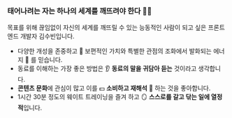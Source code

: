 ###  태어나려는 자는 하나의 세계를 깨뜨려야 한다 🥚🐣

목표를 위해 끊임없이 자신의 세계를 깨뜨릴 수 있는 능동적인 사람이 되고 싶은 프론트엔드 개발자 김수빈입니다.

- 다양한 개성을 존중하고 🌈 보편적인 가치와 특별한 관점의 조화에서 발화되는 에너지 💫 를 믿습니다.
- 동료를 이해하는 가장 좋은 방법은 👂 **동료의 말을 귀담아 듣는** 것이라고 생각합니다.
- **콘텐츠 문화**에 관심이 많고 이를 💵 **소비하고 재해석** 🦄 하는 것을 좋아합니다.
- 1시간 30분 정도의 웨이트 트레이닝을 즐겨 하고 🪞 **스스로를 갈고 닦는 일에 열정적**입니다.

<!--
[![Hits](https://hits.seeyoufarm.com/api/count/incr/badge.svg?url=https%3A%2F%2Fgithub.com%2Fstrawberryoolongtea&count_bg=%239CC8C6&title_bg=%236667AB&icon=github.svg&icon_color=%23E7E7E7&title=Hits&edge_flat=false)](https://hits.seeyoufarm.com)
-->

<!--
[![Strawberry Oolong Tea's GitHub stats](https://github-readme-stats.vercel.app/api?username=strawberryoolongtea&count_private=true&bg_color=60,6667ab,9369a8&show_icons=true&title_color=9cc8c6&text_color=e3c1c1&icon_color=e3c1c1&theme=tokyonight&locale=en)](https://github.com/strawberryoolongtea/github-readme-stats)
-->
<!--
[![Strawberry Oolong Tea's GitHub stats](https://github-readme-stats.vercel.app/api?username=strawberryoolongtea&count_private=true&show_icons=true&theme=tokyonight&locale=en)](https://github.com/strawberryoolongtea/github-readme-stats)

[![Strawberry Oolong Tea's Languages](https://github-readme-stats.vercel.app/api/top-langs/?username=strawberryoolongtea&custom_title=Strawberry%20Oolong%20Tea%27s%20Languages&layout=compact&theme=tokyonight&locale=en)](https://github.com/strawberryoolongtea/github-readme-stats)
-->

<!--
**strawberryoolongtea/strawberryoolongtea** is a ✨ _special_ ✨ repository because its `README.md` (this file) appears on your GitHub profile.

Here are some ideas to get you started:

- 🔭 I’m currently working on ...
- 🌱 I’m currently learning ...
- 👯 I’m looking to collaborate on ...
- 🤔 I’m looking for help with ...
- 💬 Ask me about ...
- 📫 How to reach me: ...
- 😄 Pronouns: ...
- ⚡ Fun fact: ...
-->
